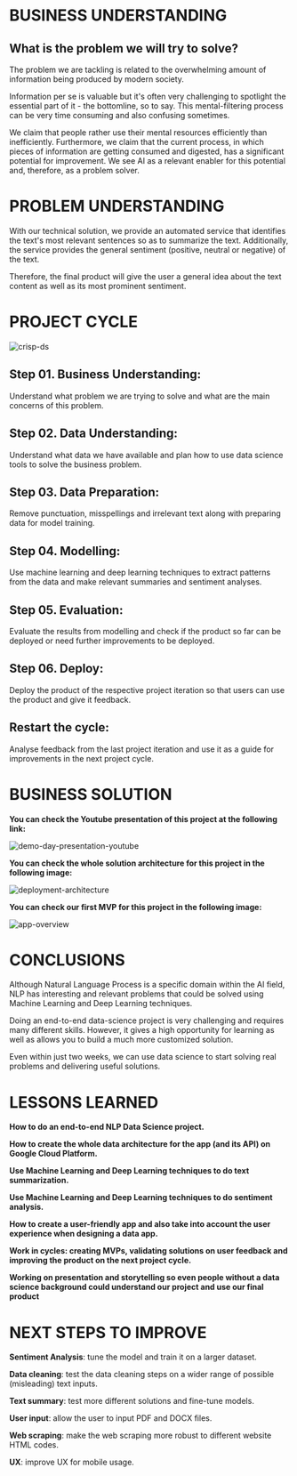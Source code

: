 # **BUSINESS UNDERSTANDING**

## **What is the problem we will try to solve?**

The problem we are tackling is related to the overwhelming amount of information being produced by modern society. 

Information per se is valuable but it's often very challenging to spotlight the essential part of it - the bottomline, so to say. This mental-filtering process can be very time consuming and also confusing sometimes.

We claim that people rather use their mental resources efficiently than inefficiently. Furthermore, we claim that the current process, in which pieces of information are getting consumed and digested, has a significant potential for improvement. We see AI as a relevant enabler for this potential and, therefore, as a problem solver. 

# **PROBLEM UNDERSTANDING**

With our technical solution, we provide an automated service that identifies the text's most relevant sentences so as to summarize the text. Additionally, the service provides the general sentiment (positive, neutral or negative) of the text. 

Therefore, the final product will give the user a general idea about the text content as well as its most prominent sentiment.

# **PROJECT CYCLE**

![crisp-ds](img/crisp_dm.png)

## Step 01. Business Understanding:
Understand what problem we are trying to solve and what are the main concerns of this problem.

## Step 02. Data Understanding:
Understand what data we have available and plan how to use data science tools to solve the business problem.

## Step 03. Data Preparation:
Remove punctuation, misspellings and irrelevant text along with preparing data for model training.

## Step 04. Modelling:
Use machine learning and deep learning techniques to extract patterns from the data and make relevant summaries and sentiment analyses.

## Step 05. Evaluation:
Evaluate the results from modelling and check if the product so far can be deployed or need further improvements to be deployed.

## Step 06. Deploy:
Deploy the product of the respective project iteration so that users can use the product and give it feedback.

## Restart the cycle:
Analyse feedback from the last project iteration and use it as a guide for improvements in the next project cycle.

# **BUSINESS SOLUTION**

**You can check the Youtube presentation of this project at the following link:**

![demo-day-presentation-youtube](https://www.youtube.com/watch?v=T4gXTbcBV04&t=891s)

**You can check the whole solution architecture for this project in the following image:**

![deployment-architecture](img/deployment_architecture.png)

**You can check our first MVP for this project in the following image:**

![app-overview](img/bottomline_project-app_overview.png)

# **CONCLUSIONS**

Although Natural Language Process is a specific domain within the AI field, NLP has interesting and relevant problems that could be solved using Machine Learning and Deep Learning techniques.

Doing an end-to-end data-science project is very challenging and requires many different skills. However, it gives a high opportunity for learning as well as allows you to build a much more customized solution.

Even within just two weeks, we can use data science to start solving real problems and delivering useful solutions.

# **LESSONS LEARNED**

**How to do an end-to-end NLP Data Science project.**

**How to create the whole data architecture for the app (and its API) on Google Cloud Platform.**

**Use Machine Learning and Deep Learning techniques to do text summarization.**

**Use Machine Learning and Deep Learning techniques to do sentiment analysis.**

**How to create a user-friendly app and also take into account the user experience when designing a data app.**

**Work in cycles: creating MVPs, validating solutions on user feedback and improving the product on the next project cycle.**

**Working on presentation and storytelling so even people without a data science background could understand our project and use our final product**

# **NEXT STEPS TO IMPROVE**

**Sentiment Analysis**: tune the model and train it on a larger dataset.

**Data cleaning**: test the data cleaning steps on a wider range of possible (misleading) text inputs.

**Text summary**: test more different solutions and fine-tune models.

**User input**: allow the user to input PDF and DOCX files.

**Web scraping**: make the web scraping more robust to different website HTML codes.

**UX**: improve UX for mobile usage.
